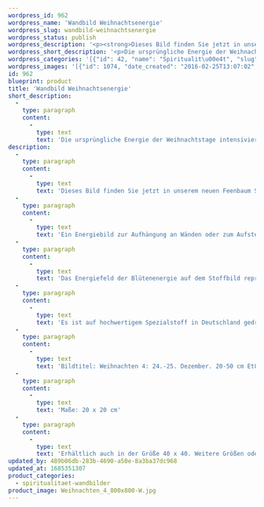 ```yaml
---
wordpress_id: 962
wordpress_name: 'Wandbild Weihnachtsenergie'
wordpress_slug: wandbild-weihnachtsenergie
wordpress_status: publish
wordpress_description: '<p><strong>Dieses Bild finden Sie jetzt in unserem neuen <a href="https://www.feenbaum.de/bilder/wandbild-weihnachtsrose?c=14">Feenbaum Shop online</a>.</strong></p><p>Ein Energiebild zur Aufhängung an Wänden oder zum Aufstellen im Raum mit einem aktivierbaren Informationsfeld zu: Lichterfest - Gottesenergie im Menschsein - Christusenergie - Gelebte Liebe - Weihnachten am 24.-25. Dezember: In der Zeit vom 24. bis 25. Dezember taucht ein Teil der Menschheit in ein besonderes Energiefeld ein, welches wir Weihnachten nennen. Dieses Energiefeld ist sehr lichtvoll, es beinhaltet vieles von dem, was wir in christlichem Sinne mit der Geburt Jesu verbinden. Es stellt für viele Menschen ein Hoffnungszeichen und einen Anker für Menschlichkeit und Spiritualität dar.<br />Das Energiefeld der Blütenenergie auf dem Stoffbild repräsentiert Christusenergie. Es kann Impulsgeber sein, die Weihnachtstage als Quelle des eigenen, inneren Lichts und des Lichts auf der Erde insgesamt erfahren.</p><p>Es ist auf hochwertigem Spezialstoff in Deutschland gedruckt und sorgfältig in Handarbeit auf Holzkeilrahmen aufgezogen. Laut Herstellerangaben ist der farbintensive Druck 70 Jahre lichtecht, waschbar und in einem umweltorientierten Verfahren hergestellt. Der Oberstoff ist mit einer Spezialbeschichtung unterfüttert, so dass, bei Aufhängung an der Wand, der rückseitige Holzrahmen auch bei hellen Farben unsichtbar ist.</p><p>Bildtitel: Weihnachten 4: 24.-25. Dezember. 20-50 cm Et8</p><p>Maße: 20 x 20 cm</p><p>Erhältlich auch in der Größe 40 x 40. Weitere Größen oder andere Seitenverhältnisse, sind bis 200 cm individuell für Sie innerhalb weniger Tage herstellbar. Bitte kontaktieren Sie uns hierfür unter <a href="mailto:info@elvedenverlag.de">info@elvedenverlag.de</a>.</p><p><a href="https://my.feenbaum.de/anwendung-energie-wandbilder/">Anwendungshinweise</a>      <a href="https://my.feenbaum.de/produktinformation-wandbilder/">Produktinformationen</a></p>'
wordpress_short_description: '<p>Die ursprüngliche Energie der Weihnachtstage intensivieren. <strong>Dieses Bild finden Sie jetzt in unserem neuen <a href="https://www.feenbaum.de/bilder/wandbild-weihnachtsrose?c=14">Feenbaum Shop online</a>.</strong></p>'
wordpress_categories: '[{"id": 42, "name": "Spiritualit\u00e4t", "slug": "spiritualitaet-wandbilder"}]'
wordpress_images: '[{"id": 1074, "date_created": "2016-02-25T13:07:02", "date_created_gmt": "2016-02-25T11:07:02", "date_modified": "2016-02-25T13:07:02", "date_modified_gmt": "2016-02-25T11:07:02", "src": "https://my.feenbaum.de/wp-content/uploads/2016/02/Weihnachten_4_800x800-W.jpg", "name": "Weihnachten_4_800x800-W", "alt": ""}]'
id: 962
blueprint: product
title: 'Wandbild Weihnachtsenergie'
short_description:
  -
    type: paragraph
    content:
      -
        type: text
        text: 'Die ursprüngliche Energie der Weihnachtstage intensivieren. Dieses Bild finden Sie jetzt in unserem neuen Feenbaum Shop online.'
description:
  -
    type: paragraph
    content:
      -
        type: text
        text: 'Dieses Bild finden Sie jetzt in unserem neuen Feenbaum Shop online.'
  -
    type: paragraph
    content:
      -
        type: text
        text: 'Ein Energiebild zur Aufhängung an Wänden oder zum Aufstellen im Raum mit einem aktivierbaren Informationsfeld zu: Lichterfest - Gottesenergie im Menschsein - Christusenergie - Gelebte Liebe - Weihnachten am 24.-25. Dezember: In der Zeit vom 24. bis 25. Dezember taucht ein Teil der Menschheit in ein besonderes Energiefeld ein, welches wir Weihnachten nennen. Dieses Energiefeld ist sehr lichtvoll, es beinhaltet vieles von dem, was wir in christlichem Sinne mit der Geburt Jesu verbinden. Es stellt für viele Menschen ein Hoffnungszeichen und einen Anker für Menschlichkeit und Spiritualität dar.'
  -
    type: paragraph
    content:
      -
        type: text
        text: 'Das Energiefeld der Blütenenergie auf dem Stoffbild repräsentiert Christusenergie. Es kann Impulsgeber sein, die Weihnachtstage als Quelle des eigenen, inneren Lichts und des Lichts auf der Erde insgesamt erfahren.'
  -
    type: paragraph
    content:
      -
        type: text
        text: 'Es ist auf hochwertigem Spezialstoff in Deutschland gedruckt und sorgfältig in Handarbeit auf Holzkeilrahmen aufgezogen. Laut Herstellerangaben ist der farbintensive Druck 70 Jahre lichtecht, waschbar und in einem umweltorientierten Verfahren hergestellt. Der Oberstoff ist mit einer Spezialbeschichtung unterfüttert, so dass, bei Aufhängung an der Wand, der rückseitige Holzrahmen auch bei hellen Farben unsichtbar ist.'
  -
    type: paragraph
    content:
      -
        type: text
        text: 'Bildtitel: Weihnachten 4: 24.-25. Dezember. 20-50 cm Et8'
  -
    type: paragraph
    content:
      -
        type: text
        text: 'Maße: 20 x 20 cm'
  -
    type: paragraph
    content:
      -
        type: text
        text: 'Erhältlich auch in der Größe 40 x 40. Weitere Größen oder andere Seitenverhältnisse, sind bis 200 cm individuell für Sie innerhalb weniger Tage herstellbar. Bitte kontaktieren Sie uns hierfür unter info@elvedenverlag.de.'
updated_by: 489b06db-283b-4690-a50e-8a3ba37dc968
updated_at: 1685351307
product_categories:
  - spiritualitaet-wandbilder
product_image: Weihnachten_4_800x800-W.jpg
---
```

